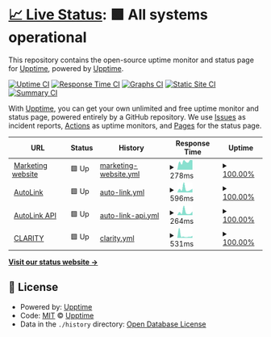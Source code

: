 # [📈 Live Status](https://status.acdcorp.com): <!--live status--> **🟩 All systems operational**

This repository contains the open-source uptime monitor and status page for [Upptime](https://upptime.js.org), powered by [Upptime](https://github.com/upptime/upptime).

[![Uptime CI](https://github.com/acdcorp/status-monitor/workflows/Uptime%20CI/badge.svg)](https://github.com/acdcorp/status-monitor/actions?query=workflow%3A%22Uptime+CI%22)
[![Response Time CI](https://github.com/acdcorp/status-monitor/workflows/Response%20Time%20CI/badge.svg)](https://github.com/acdcorp/status-monitor/actions?query=workflow%3A%22Response+Time+CI%22)
[![Graphs CI](https://github.com/acdcorp/status-monitor/workflows/Graphs%20CI/badge.svg)](https://github.com/acdcorp/status-monitor/actions?query=workflow%3A%22Graphs+CI%22)
[![Static Site CI](https://github.com/acdcorp/status-monitor/workflows/Static%20Site%20CI/badge.svg)](https://github.com/acdcorp/status-monitor/actions?query=workflow%3A%22Static+Site+CI%22)
[![Summary CI](https://github.com/acdcorp/status-monitor/workflows/Summary%20CI/badge.svg)](https://github.com/acdcorp/status-monitor/actions?query=workflow%3A%22Summary+CI%22)

With [Upptime](https://upptime.js.org), you can get your own unlimited and free uptime monitor and status page, powered entirely by a GitHub repository. We use [Issues](https://github.com/upptime/upptime/issues) as incident reports, [Actions](https://github.com/acdcorp/status-monitor/actions) as uptime monitors, and [Pages](https://status.acdcorp.com) for the status page.

<!--start: status pages-->
<!-- This summary is generated by Upptime (https://github.com/upptime/upptime) -->
<!-- Do not edit this manually, your changes will be overwritten -->
<!-- prettier-ignore -->
| URL | Status | History | Response Time | Uptime |
| --- | ------ | ------- | ------------- | ------ |
| <img alt="" src="https://icons.duckduckgo.com/ip3/acdcorp.com.ico" height="13"> [Marketing website](https://acdcorp.com) | 🟩 Up | [marketing-website.yml](https://github.com/acdcorp/status-monitor/commits/HEAD/history/marketing-website.yml) | <details><summary><img alt="Response time graph" src="./graphs/marketing-website/response-time-week.png" height="20"> 278ms</summary><br><a href="https://status.acdcorp.com/history/marketing-website"><img alt="Response time 296" src="https://img.shields.io/endpoint?url=https%3A%2F%2Fraw.githubusercontent.com%2Facdcorp%2Fstatus-monitor%2FHEAD%2Fapi%2Fmarketing-website%2Fresponse-time.json"></a><br><a href="https://status.acdcorp.com/history/marketing-website"><img alt="24-hour response time 325" src="https://img.shields.io/endpoint?url=https%3A%2F%2Fraw.githubusercontent.com%2Facdcorp%2Fstatus-monitor%2FHEAD%2Fapi%2Fmarketing-website%2Fresponse-time-day.json"></a><br><a href="https://status.acdcorp.com/history/marketing-website"><img alt="7-day response time 278" src="https://img.shields.io/endpoint?url=https%3A%2F%2Fraw.githubusercontent.com%2Facdcorp%2Fstatus-monitor%2FHEAD%2Fapi%2Fmarketing-website%2Fresponse-time-week.json"></a><br><a href="https://status.acdcorp.com/history/marketing-website"><img alt="30-day response time 286" src="https://img.shields.io/endpoint?url=https%3A%2F%2Fraw.githubusercontent.com%2Facdcorp%2Fstatus-monitor%2FHEAD%2Fapi%2Fmarketing-website%2Fresponse-time-month.json"></a><br><a href="https://status.acdcorp.com/history/marketing-website"><img alt="1-year response time 299" src="https://img.shields.io/endpoint?url=https%3A%2F%2Fraw.githubusercontent.com%2Facdcorp%2Fstatus-monitor%2FHEAD%2Fapi%2Fmarketing-website%2Fresponse-time-year.json"></a></details> | <details><summary><a href="https://status.acdcorp.com/history/marketing-website">100.00%</a></summary><a href="https://status.acdcorp.com/history/marketing-website"><img alt="All-time uptime 100.00%" src="https://img.shields.io/endpoint?url=https%3A%2F%2Fraw.githubusercontent.com%2Facdcorp%2Fstatus-monitor%2FHEAD%2Fapi%2Fmarketing-website%2Fuptime.json"></a><br><a href="https://status.acdcorp.com/history/marketing-website"><img alt="24-hour uptime 100.00%" src="https://img.shields.io/endpoint?url=https%3A%2F%2Fraw.githubusercontent.com%2Facdcorp%2Fstatus-monitor%2FHEAD%2Fapi%2Fmarketing-website%2Fuptime-day.json"></a><br><a href="https://status.acdcorp.com/history/marketing-website"><img alt="7-day uptime 100.00%" src="https://img.shields.io/endpoint?url=https%3A%2F%2Fraw.githubusercontent.com%2Facdcorp%2Fstatus-monitor%2FHEAD%2Fapi%2Fmarketing-website%2Fuptime-week.json"></a><br><a href="https://status.acdcorp.com/history/marketing-website"><img alt="30-day uptime 100.00%" src="https://img.shields.io/endpoint?url=https%3A%2F%2Fraw.githubusercontent.com%2Facdcorp%2Fstatus-monitor%2FHEAD%2Fapi%2Fmarketing-website%2Fuptime-month.json"></a><br><a href="https://status.acdcorp.com/history/marketing-website"><img alt="1-year uptime 100.00%" src="https://img.shields.io/endpoint?url=https%3A%2F%2Fraw.githubusercontent.com%2Facdcorp%2Fstatus-monitor%2FHEAD%2Fapi%2Fmarketing-website%2Fuptime-year.json"></a></details>
| <img alt="" src="https://icons.duckduckgo.com/ip3/auto.acdcorp.com.ico" height="13"> [AutoLink](https://auto.acdcorp.com) | 🟩 Up | [auto-link.yml](https://github.com/acdcorp/status-monitor/commits/HEAD/history/auto-link.yml) | <details><summary><img alt="Response time graph" src="./graphs/auto-link/response-time-week.png" height="20"> 596ms</summary><br><a href="https://status.acdcorp.com/history/auto-link"><img alt="Response time 438" src="https://img.shields.io/endpoint?url=https%3A%2F%2Fraw.githubusercontent.com%2Facdcorp%2Fstatus-monitor%2FHEAD%2Fapi%2Fauto-link%2Fresponse-time.json"></a><br><a href="https://status.acdcorp.com/history/auto-link"><img alt="24-hour response time 630" src="https://img.shields.io/endpoint?url=https%3A%2F%2Fraw.githubusercontent.com%2Facdcorp%2Fstatus-monitor%2FHEAD%2Fapi%2Fauto-link%2Fresponse-time-day.json"></a><br><a href="https://status.acdcorp.com/history/auto-link"><img alt="7-day response time 596" src="https://img.shields.io/endpoint?url=https%3A%2F%2Fraw.githubusercontent.com%2Facdcorp%2Fstatus-monitor%2FHEAD%2Fapi%2Fauto-link%2Fresponse-time-week.json"></a><br><a href="https://status.acdcorp.com/history/auto-link"><img alt="30-day response time 469" src="https://img.shields.io/endpoint?url=https%3A%2F%2Fraw.githubusercontent.com%2Facdcorp%2Fstatus-monitor%2FHEAD%2Fapi%2Fauto-link%2Fresponse-time-month.json"></a><br><a href="https://status.acdcorp.com/history/auto-link"><img alt="1-year response time 458" src="https://img.shields.io/endpoint?url=https%3A%2F%2Fraw.githubusercontent.com%2Facdcorp%2Fstatus-monitor%2FHEAD%2Fapi%2Fauto-link%2Fresponse-time-year.json"></a></details> | <details><summary><a href="https://status.acdcorp.com/history/auto-link">100.00%</a></summary><a href="https://status.acdcorp.com/history/auto-link"><img alt="All-time uptime 99.98%" src="https://img.shields.io/endpoint?url=https%3A%2F%2Fraw.githubusercontent.com%2Facdcorp%2Fstatus-monitor%2FHEAD%2Fapi%2Fauto-link%2Fuptime.json"></a><br><a href="https://status.acdcorp.com/history/auto-link"><img alt="24-hour uptime 100.00%" src="https://img.shields.io/endpoint?url=https%3A%2F%2Fraw.githubusercontent.com%2Facdcorp%2Fstatus-monitor%2FHEAD%2Fapi%2Fauto-link%2Fuptime-day.json"></a><br><a href="https://status.acdcorp.com/history/auto-link"><img alt="7-day uptime 100.00%" src="https://img.shields.io/endpoint?url=https%3A%2F%2Fraw.githubusercontent.com%2Facdcorp%2Fstatus-monitor%2FHEAD%2Fapi%2Fauto-link%2Fuptime-week.json"></a><br><a href="https://status.acdcorp.com/history/auto-link"><img alt="30-day uptime 100.00%" src="https://img.shields.io/endpoint?url=https%3A%2F%2Fraw.githubusercontent.com%2Facdcorp%2Fstatus-monitor%2FHEAD%2Fapi%2Fauto-link%2Fuptime-month.json"></a><br><a href="https://status.acdcorp.com/history/auto-link"><img alt="1-year uptime 99.99%" src="https://img.shields.io/endpoint?url=https%3A%2F%2Fraw.githubusercontent.com%2Facdcorp%2Fstatus-monitor%2FHEAD%2Fapi%2Fauto-link%2Fuptime-year.json"></a></details>
| <img alt="" src="https://icons.duckduckgo.com/ip3/autolink.acdcorp.com.ico" height="13"> [AutoLink API](https://autolink.acdcorp.com) | 🟩 Up | [auto-link-api.yml](https://github.com/acdcorp/status-monitor/commits/HEAD/history/auto-link-api.yml) | <details><summary><img alt="Response time graph" src="./graphs/auto-link-api/response-time-week.png" height="20"> 264ms</summary><br><a href="https://status.acdcorp.com/history/auto-link-api"><img alt="Response time 202" src="https://img.shields.io/endpoint?url=https%3A%2F%2Fraw.githubusercontent.com%2Facdcorp%2Fstatus-monitor%2FHEAD%2Fapi%2Fauto-link-api%2Fresponse-time.json"></a><br><a href="https://status.acdcorp.com/history/auto-link-api"><img alt="24-hour response time 315" src="https://img.shields.io/endpoint?url=https%3A%2F%2Fraw.githubusercontent.com%2Facdcorp%2Fstatus-monitor%2FHEAD%2Fapi%2Fauto-link-api%2Fresponse-time-day.json"></a><br><a href="https://status.acdcorp.com/history/auto-link-api"><img alt="7-day response time 264" src="https://img.shields.io/endpoint?url=https%3A%2F%2Fraw.githubusercontent.com%2Facdcorp%2Fstatus-monitor%2FHEAD%2Fapi%2Fauto-link-api%2Fresponse-time-week.json"></a><br><a href="https://status.acdcorp.com/history/auto-link-api"><img alt="30-day response time 193" src="https://img.shields.io/endpoint?url=https%3A%2F%2Fraw.githubusercontent.com%2Facdcorp%2Fstatus-monitor%2FHEAD%2Fapi%2Fauto-link-api%2Fresponse-time-month.json"></a><br><a href="https://status.acdcorp.com/history/auto-link-api"><img alt="1-year response time 206" src="https://img.shields.io/endpoint?url=https%3A%2F%2Fraw.githubusercontent.com%2Facdcorp%2Fstatus-monitor%2FHEAD%2Fapi%2Fauto-link-api%2Fresponse-time-year.json"></a></details> | <details><summary><a href="https://status.acdcorp.com/history/auto-link-api">100.00%</a></summary><a href="https://status.acdcorp.com/history/auto-link-api"><img alt="All-time uptime 99.98%" src="https://img.shields.io/endpoint?url=https%3A%2F%2Fraw.githubusercontent.com%2Facdcorp%2Fstatus-monitor%2FHEAD%2Fapi%2Fauto-link-api%2Fuptime.json"></a><br><a href="https://status.acdcorp.com/history/auto-link-api"><img alt="24-hour uptime 100.00%" src="https://img.shields.io/endpoint?url=https%3A%2F%2Fraw.githubusercontent.com%2Facdcorp%2Fstatus-monitor%2FHEAD%2Fapi%2Fauto-link-api%2Fuptime-day.json"></a><br><a href="https://status.acdcorp.com/history/auto-link-api"><img alt="7-day uptime 100.00%" src="https://img.shields.io/endpoint?url=https%3A%2F%2Fraw.githubusercontent.com%2Facdcorp%2Fstatus-monitor%2FHEAD%2Fapi%2Fauto-link-api%2Fuptime-week.json"></a><br><a href="https://status.acdcorp.com/history/auto-link-api"><img alt="30-day uptime 100.00%" src="https://img.shields.io/endpoint?url=https%3A%2F%2Fraw.githubusercontent.com%2Facdcorp%2Fstatus-monitor%2FHEAD%2Fapi%2Fauto-link-api%2Fuptime-month.json"></a><br><a href="https://status.acdcorp.com/history/auto-link-api"><img alt="1-year uptime 100.00%" src="https://img.shields.io/endpoint?url=https%3A%2F%2Fraw.githubusercontent.com%2Facdcorp%2Fstatus-monitor%2FHEAD%2Fapi%2Fauto-link-api%2Fuptime-year.json"></a></details>
| <img alt="" src="https://icons.duckduckgo.com/ip3/clarity.acdcorp.com.ico" height="13"> [CLARITY](https://clarity.acdcorp.com) | 🟩 Up | [clarity.yml](https://github.com/acdcorp/status-monitor/commits/HEAD/history/clarity.yml) | <details><summary><img alt="Response time graph" src="./graphs/clarity/response-time-week.png" height="20"> 531ms</summary><br><a href="https://status.acdcorp.com/history/clarity"><img alt="Response time 507" src="https://img.shields.io/endpoint?url=https%3A%2F%2Fraw.githubusercontent.com%2Facdcorp%2Fstatus-monitor%2FHEAD%2Fapi%2Fclarity%2Fresponse-time.json"></a><br><a href="https://status.acdcorp.com/history/clarity"><img alt="24-hour response time 372" src="https://img.shields.io/endpoint?url=https%3A%2F%2Fraw.githubusercontent.com%2Facdcorp%2Fstatus-monitor%2FHEAD%2Fapi%2Fclarity%2Fresponse-time-day.json"></a><br><a href="https://status.acdcorp.com/history/clarity"><img alt="7-day response time 531" src="https://img.shields.io/endpoint?url=https%3A%2F%2Fraw.githubusercontent.com%2Facdcorp%2Fstatus-monitor%2FHEAD%2Fapi%2Fclarity%2Fresponse-time-week.json"></a><br><a href="https://status.acdcorp.com/history/clarity"><img alt="30-day response time 535" src="https://img.shields.io/endpoint?url=https%3A%2F%2Fraw.githubusercontent.com%2Facdcorp%2Fstatus-monitor%2FHEAD%2Fapi%2Fclarity%2Fresponse-time-month.json"></a><br><a href="https://status.acdcorp.com/history/clarity"><img alt="1-year response time 591" src="https://img.shields.io/endpoint?url=https%3A%2F%2Fraw.githubusercontent.com%2Facdcorp%2Fstatus-monitor%2FHEAD%2Fapi%2Fclarity%2Fresponse-time-year.json"></a></details> | <details><summary><a href="https://status.acdcorp.com/history/clarity">100.00%</a></summary><a href="https://status.acdcorp.com/history/clarity"><img alt="All-time uptime 99.99%" src="https://img.shields.io/endpoint?url=https%3A%2F%2Fraw.githubusercontent.com%2Facdcorp%2Fstatus-monitor%2FHEAD%2Fapi%2Fclarity%2Fuptime.json"></a><br><a href="https://status.acdcorp.com/history/clarity"><img alt="24-hour uptime 100.00%" src="https://img.shields.io/endpoint?url=https%3A%2F%2Fraw.githubusercontent.com%2Facdcorp%2Fstatus-monitor%2FHEAD%2Fapi%2Fclarity%2Fuptime-day.json"></a><br><a href="https://status.acdcorp.com/history/clarity"><img alt="7-day uptime 100.00%" src="https://img.shields.io/endpoint?url=https%3A%2F%2Fraw.githubusercontent.com%2Facdcorp%2Fstatus-monitor%2FHEAD%2Fapi%2Fclarity%2Fuptime-week.json"></a><br><a href="https://status.acdcorp.com/history/clarity"><img alt="30-day uptime 100.00%" src="https://img.shields.io/endpoint?url=https%3A%2F%2Fraw.githubusercontent.com%2Facdcorp%2Fstatus-monitor%2FHEAD%2Fapi%2Fclarity%2Fuptime-month.json"></a><br><a href="https://status.acdcorp.com/history/clarity"><img alt="1-year uptime 100.00%" src="https://img.shields.io/endpoint?url=https%3A%2F%2Fraw.githubusercontent.com%2Facdcorp%2Fstatus-monitor%2FHEAD%2Fapi%2Fclarity%2Fuptime-year.json"></a></details>

<!--end: status pages-->

[**Visit our status website →**](https://status.acdcorp.com)

## 📄 License

- Powered by: [Upptime](https://github.com/upptime/upptime)
- Code: [MIT](./LICENSE) © [Upptime](https://upptime.js.org)
- Data in the `./history` directory: [Open Database License](https://opendatacommons.org/licenses/odbl/1-0/)
